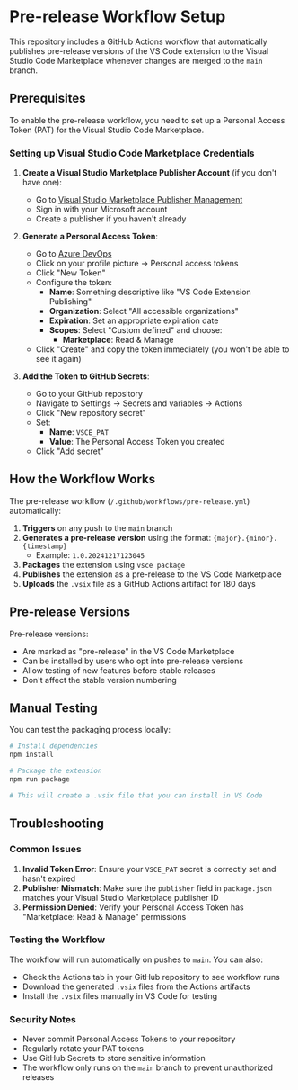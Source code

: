 # Pre-release Workflow Setup

This repository includes a GitHub Actions workflow that automatically publishes pre-release versions of the VS Code extension to the Visual Studio Code Marketplace whenever changes are merged to the `main` branch.

## Prerequisites

To enable the pre-release workflow, you need to set up a Personal Access Token (PAT) for the Visual Studio Code Marketplace.

### Setting up Visual Studio Code Marketplace Credentials

1. **Create a Visual Studio Marketplace Publisher Account** (if you don't have one):
   - Go to [Visual Studio Marketplace Publisher Management](https://marketplace.visualstudio.com/manage)
   - Sign in with your Microsoft account
   - Create a publisher if you haven't already

2. **Generate a Personal Access Token**:
   - Go to [Azure DevOps](https://dev.azure.com)
   - Click on your profile picture → Personal access tokens
   - Click "New Token"
   - Configure the token:
     - **Name**: Something descriptive like "VS Code Extension Publishing"
     - **Organization**: Select "All accessible organizations"
     - **Expiration**: Set an appropriate expiration date
     - **Scopes**: Select "Custom defined" and choose:
       - **Marketplace**: Read & Manage
   - Click "Create" and copy the token immediately (you won't be able to see it again)

3. **Add the Token to GitHub Secrets**:
   - Go to your GitHub repository
   - Navigate to Settings → Secrets and variables → Actions
   - Click "New repository secret"
   - Set:
     - **Name**: `VSCE_PAT`
     - **Value**: The Personal Access Token you created
   - Click "Add secret"

## How the Workflow Works

The pre-release workflow (`/.github/workflows/pre-release.yml`) automatically:

1. **Triggers** on any push to the `main` branch
2. **Generates a pre-release version** using the format: `{major}.{minor}.{timestamp}`
   - Example: `1.0.20241217123045`
3. **Packages** the extension using `vsce package`
4. **Publishes** the extension as a pre-release to the VS Code Marketplace
5. **Uploads** the `.vsix` file as a GitHub Actions artifact for 180 days

## Pre-release Versions

Pre-release versions:
- Are marked as "pre-release" in the VS Code Marketplace
- Can be installed by users who opt into pre-release versions
- Allow testing of new features before stable releases
- Don't affect the stable version numbering

## Manual Testing

You can test the packaging process locally:

```bash
# Install dependencies
npm install

# Package the extension
npm run package

# This will create a .vsix file that you can install in VS Code
```

## Troubleshooting

### Common Issues

1. **Invalid Token Error**: Ensure your `VSCE_PAT` secret is correctly set and hasn't expired
2. **Publisher Mismatch**: Make sure the `publisher` field in `package.json` matches your Visual Studio Marketplace publisher ID
3. **Permission Denied**: Verify your Personal Access Token has "Marketplace: Read & Manage" permissions

### Testing the Workflow

The workflow will run automatically on pushes to `main`. You can also:
- Check the Actions tab in your GitHub repository to see workflow runs
- Download the generated `.vsix` files from the Actions artifacts
- Install the `.vsix` files manually in VS Code for testing

### Security Notes

- Never commit Personal Access Tokens to your repository
- Regularly rotate your PAT tokens
- Use GitHub Secrets to store sensitive information
- The workflow only runs on the `main` branch to prevent unauthorized releases